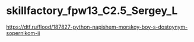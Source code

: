 # skillfactory_fpw13_C2.5_Sergey_L

https://dtf.ru/flood/187827-python-napishem-morskoy-boy-s-dostoynym-sopernikom-ii
